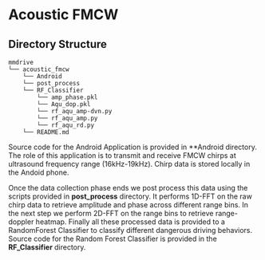 # Acoustic FMCW 

## Directory Structure
```
mmdrive
└── acoustic_fmcw
    └── Android
    └── post_process
    └── RF_Classifier
        └── amp_phase.pkl  
        └── Aqu_dop.pkl  
        └── rf_aqu_amp-dvn.py  
        └── rf_aqu_amp.py  
        └── rf_aqu_rd.py
    └── README.md
```

Source code for the Android Application is provided in **Android directory. The role of this application is to transmit and receive FMCW chirps at ultrasound frequency range (16kHz-19kHz). Chirp data is stored locally in the Andoid phone.

Once the data collection phase ends we post process this data using the scripts provided in **post_process** directory. It performs 1D-FFT on the raw chirp data to retrieve amplitude and phase across different range bins. In the next step we perform 2D-FFT on the range bins to retrieve range-doppler heatmap. Finally all these processed data is provided to a RandomForest Classifier to classify different dangerous driving behaviors. Source code for the Random Forest Classifier is provided in the **RF_Classifier** directory.     